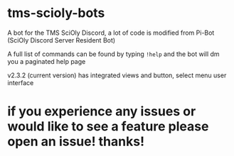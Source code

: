 # tms-scioly-bots

A bot for the TMS SciOly Discord, a lot of code is modified from Pi-Bot (SciOly Discord Server Resident Bot)

A full list of commands can be found by typing `!help` and the bot will dm you a paginated help page

v2.3.2 (current version) has integrated views and button, select menu user interface

# if you experience any issues or would like to see a feature please open an issue! thanks!

